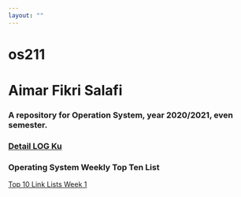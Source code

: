 ```yaml
---
layout: ""
---
```



# os211
# Aimar Fikri Salafi
###  A repository for Operation System, year 2020/2021, even semester.

### [Detail LOG Ku](https://github.com/Night1010/os211/blob/master/TXT/mylog.txt ) 


### Operating System Weekly Top Ten List
 [Top 10 Link Lists Week 1](./w01)

